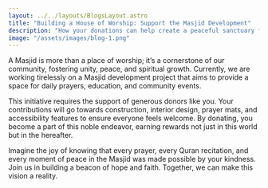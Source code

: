 ```yaml
---
layout: ../../layouts/BlogsLayout.astro
title: "Building a House of Worship: Support the Masjid Development"
description: "How your donations can help create a peaceful sanctuary for worship and community gatherings.We can build a Masjid."
image: "/assets/images/blog-1.png"
---
```

A Masjid is more than a place of worship; it’s a cornerstone of our community, fostering unity, peace, and spiritual growth. Currently, we are working tirelessly on a Masjid development project that aims to provide a space for daily prayers, education, and community events.

This initiative requires the support of generous donors like you. Your contributions will go towards construction, interior design, prayer mats, and accessibility features to ensure everyone feels welcome. By donating, you become a part of this noble endeavor, earning rewards not just in this world but in the hereafter.

Imagine the joy of knowing that every prayer, every Quran recitation, and every moment of peace in the Masjid was made possible by your kindness. Join us in building a beacon of hope and faith. Together, we can make this vision a reality.